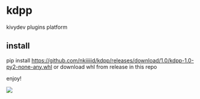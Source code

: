 # kdpp 
kivydev plugins platform

## install 
pip install https://github.com/nkiiiiid/kdpp/releases/download/1.0/kdpp-1.0-py2-none-any.whl 
or 
download whl from release in this repo

enjoy!

![](https://i.imgur.com/h5TYad8.png)